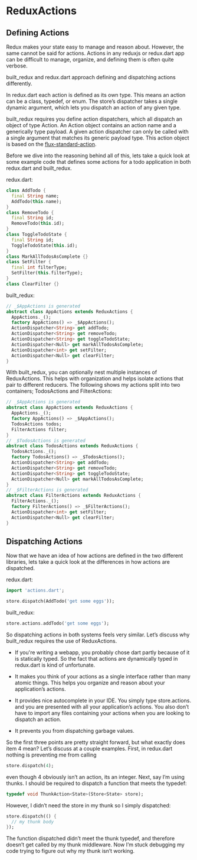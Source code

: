 # ReduxActions

## Defining Actions

Redux makes your state easy to manage and reason about. However, the same cannot be said for actions. Actions in any reduxjs or redux.dart app can be difficult to manage, organize, and defining them is often quite verbose.

built_redux and redux.dart approach defining and dispatching actions differently.

In redux.dart each action is defined as its own type. This means an action can be a class, typedef, or enum. The store’s dispatcher takes a single dynamic argument, which lets you dispatch an action of any given type.

built_redux requires you define action dispatchers, which all dispatch an object of type Action. An Action object contains an action name and a generically type payload. A given action dispatcher can only be called with a single argument that matches its generic payload type. This action object is based on the [flux-standard-action](https://github.com/reduxactions/flux-standard-action).

Before we dive into the reasoning behind all of this, lets take a quick look at some example code that defines some actions for a todo application in both redux.dart and built_redux.

redux.dart:

```dart
class AddTodo {
  final String name;
  AddTodo(this.name);
}
class RemoveTodo {
  final String id;
  RemoveTodo(this.id);
}
class ToggleTodoState {
  final String id;
  ToggleTodoState(this.id);
}
class MarkAllTodosAsComplete {}
class SetFilter {
  final int filterType;
  SetFilter(this.filterType);
}
class ClearFilter {}
```

built_redux:

```dart
// _$AppActions is generated
abstract class AppActions extends ReduxActions {
  AppActions._();
  factory AppActions() => _$AppActions();
  ActionDispatcher<String> get addTodo;
  ActionDispatcher<String> get removeTodo;
  ActionDispatcher<String> get toggleTodoState;
  ActionDispatcher<Null> get markAllTodosAsComplete;
  ActionDispatcher<int> get setFilter;
  ActionDispatcher<Null> get clearFilter;
}
```

With built_redux, you can optionally nest multiple instances of ReduxActions. This helps with organization and helps isolate actions that pair to different reducers. The following shows my actions split into two containers; TodosActions and FilterActions:

```dart
// _$AppActions is generated
abstract class AppActions extends ReduxActions {
  AppActions._();
  factory AppActions() => _$AppActions();
  TodosActions todos;
  FilterActions filter;
}
// _$TodosActions is generated
abstract class TodosActions extends ReduxActions {
  TodosActions._();
  factory TodosActions() => _$TodosActions();
  ActionDispatcher<String> get addTodo;
  ActionDispatcher<String> get removeTodo;
  ActionDispatcher<String> get toggleTodoState;
  ActionDispatcher<Null> get markAllTodosAsComplete;
}
// _$FilterActions is generated
abstract class FilterActions extends ReduxActions {
  FilterActions._();
  factory FilterActions() => _$FilterActions();
  ActionDispatcher<int> get setFilter;
  ActionDispatcher<Null> get clearFilter;
}
```

## Dispatching Actions

Now that we have an idea of how actions are defined in the two different libraries, lets take a quick look at the differences in how actions are dispatched.

redux.dart:

```dart
import 'actions.dart';

store.dispatch(AddTodo('get some eggs'));
```

built_redux:

```dart
store.actions.addTodo('get some eggs');
```

So dispatching actions in both systems feels very similar. Let’s discuss why built_redux requires the use of ReduxActions.

- If you're writing a webapp, you probably chose dart partly because of it is statically typed. So the fact that actions are dynamically typed in redux.dart is kind of unfortunate.

- It makes you think of your actions as a single interface rather than many atomic things. This helps you organize and reason about your application’s actions.

- It provides nice autocomplete in your IDE. You simply type store.actions. and you are presented with all your application’s actions. You also don’t have to import any files containing your actions when you are looking to dispatch an action.

- It prevents you from dispatching garbage values.

So the first three points are pretty straight forward, but what exactly does item 4 mean? Let’s discuss at a couple examples. First, in redux.dart nothing is preventing me from calling 

```dart
store.dispatch(4);
```

even though 4 obviously isn’t an action, its an integer. Next, say I’m using thunks. I should be required to dispatch a function that meets the typedef:

```dart
typedef void ThunkAction<State>(Store<State> store);
```

However, I didn’t need the store in my thunk so I simply dispatched:

```dart
store.dispatch(() {
  // my thunk body
});
```

The function dispatched didn’t meet the thunk typedef, and therefore doesn’t get called by my thunk middleware. Now I’m stuck debugging my code trying to figure out why my thunk isn’t working.
